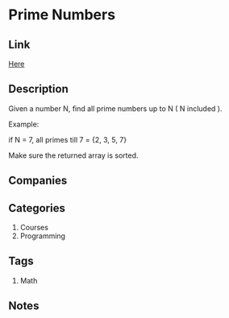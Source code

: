 # Prime Numbers

## Link

[Here](https://www.interviewbit.com/problems/prime-numbers/)

## Description

Given a number N, find all prime numbers up to N ( N included ).

Example:

if N = 7,
all primes till 7 = {2, 3, 5, 7}

Make sure the returned array is sorted.

## Companies

## Categories

1. Courses
1. Programming

## Tags

1. Math

## Notes